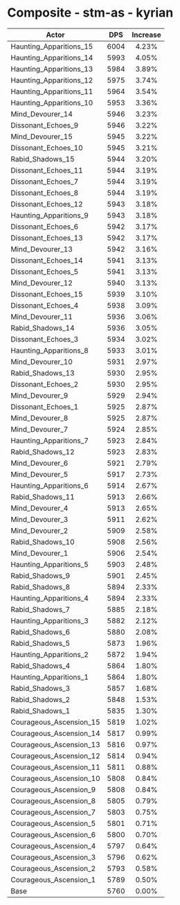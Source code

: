 # Composite - stm-as - kyrian
| Actor | DPS | Increase |
|---|:---:|:---:|
|Haunting_Apparitions_15|6004|4.23%|
|Haunting_Apparitions_14|5993|4.05%|
|Haunting_Apparitions_13|5984|3.89%|
|Haunting_Apparitions_12|5975|3.74%|
|Haunting_Apparitions_11|5964|3.54%|
|Haunting_Apparitions_10|5953|3.36%|
|Mind_Devourer_14|5946|3.23%|
|Dissonant_Echoes_9|5946|3.22%|
|Mind_Devourer_15|5945|3.22%|
|Dissonant_Echoes_10|5945|3.21%|
|Rabid_Shadows_15|5944|3.20%|
|Dissonant_Echoes_11|5944|3.19%|
|Dissonant_Echoes_7|5944|3.19%|
|Dissonant_Echoes_8|5944|3.19%|
|Dissonant_Echoes_12|5943|3.18%|
|Haunting_Apparitions_9|5943|3.18%|
|Dissonant_Echoes_6|5942|3.17%|
|Dissonant_Echoes_13|5942|3.17%|
|Mind_Devourer_13|5942|3.16%|
|Dissonant_Echoes_14|5941|3.13%|
|Dissonant_Echoes_5|5941|3.13%|
|Mind_Devourer_12|5940|3.13%|
|Dissonant_Echoes_15|5939|3.10%|
|Dissonant_Echoes_4|5938|3.09%|
|Mind_Devourer_11|5936|3.06%|
|Rabid_Shadows_14|5936|3.05%|
|Dissonant_Echoes_3|5934|3.02%|
|Haunting_Apparitions_8|5933|3.01%|
|Mind_Devourer_10|5931|2.97%|
|Rabid_Shadows_13|5930|2.95%|
|Dissonant_Echoes_2|5930|2.95%|
|Mind_Devourer_9|5929|2.94%|
|Dissonant_Echoes_1|5925|2.87%|
|Mind_Devourer_8|5925|2.87%|
|Mind_Devourer_7|5924|2.85%|
|Haunting_Apparitions_7|5923|2.84%|
|Rabid_Shadows_12|5923|2.83%|
|Mind_Devourer_6|5921|2.79%|
|Mind_Devourer_5|5917|2.73%|
|Haunting_Apparitions_6|5914|2.67%|
|Rabid_Shadows_11|5913|2.66%|
|Mind_Devourer_4|5913|2.65%|
|Mind_Devourer_3|5911|2.62%|
|Mind_Devourer_2|5909|2.58%|
|Rabid_Shadows_10|5908|2.56%|
|Mind_Devourer_1|5906|2.54%|
|Haunting_Apparitions_5|5903|2.48%|
|Rabid_Shadows_9|5901|2.45%|
|Rabid_Shadows_8|5894|2.33%|
|Haunting_Apparitions_4|5894|2.33%|
|Rabid_Shadows_7|5885|2.18%|
|Haunting_Apparitions_3|5882|2.12%|
|Rabid_Shadows_6|5880|2.08%|
|Rabid_Shadows_5|5873|1.96%|
|Haunting_Apparitions_2|5872|1.94%|
|Rabid_Shadows_4|5864|1.80%|
|Haunting_Apparitions_1|5864|1.80%|
|Rabid_Shadows_3|5857|1.68%|
|Rabid_Shadows_2|5848|1.53%|
|Rabid_Shadows_1|5835|1.30%|
|Courageous_Ascension_15|5819|1.02%|
|Courageous_Ascension_14|5817|0.99%|
|Courageous_Ascension_13|5816|0.97%|
|Courageous_Ascension_12|5814|0.94%|
|Courageous_Ascension_11|5811|0.88%|
|Courageous_Ascension_10|5808|0.84%|
|Courageous_Ascension_9|5808|0.84%|
|Courageous_Ascension_8|5805|0.79%|
|Courageous_Ascension_7|5803|0.75%|
|Courageous_Ascension_5|5801|0.71%|
|Courageous_Ascension_6|5800|0.70%|
|Courageous_Ascension_4|5797|0.64%|
|Courageous_Ascension_3|5796|0.62%|
|Courageous_Ascension_2|5793|0.58%|
|Courageous_Ascension_1|5789|0.50%|
|Base|5760|0.00%|
